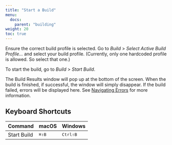 ```yaml
---
title: "Start a Build"
menu:
  docs:
    parent: "building"
weight: 20
toc: true
---
```


Ensure the correct build profile is selected. Go to <cite>Build</cite> &gt; <cite>Select Active Build
Profile...</cite> and select your build profile. (Currently, only one hardcoded
profile is allowed. So select that one.)

To start the build, go to <cite>Build</cite> &gt; <cite>Start Build</cite>.

The Build Results window will pop up at the bottom of the screen. When the
build is finished, if successful, the window will simply disappear. If the
build failed, errors will be displayed here. See [Navigating
Errors](/building/navigating-errors) for more information.

## Keyboard Shortcuts

| Command     | macOS                                | Windows                                 |
| ----------- | ------------------------------------ | --------------------------------------- |
| Start Build | <kbd>⌘</kbd><kbd>⇧</kbd><kbd>B</kbd> | <kbd>Ctrl</kbd><kbd>⇧</kbd><kbd>B</kbd> |
